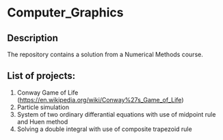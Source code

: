 # Computer_Graphics

## Description 
The repository contains a solution from a Numerical Methods course.  

## List of projects:
1. Conway Game of Life (https://en.wikipedia.org/wiki/Conway%27s_Game_of_Life)
2. Particle simulation
3. System of two ordinary differantial equations with use of midpoint rule and Huen method
4. Solving a double integral with use of composite trapezoid rule
